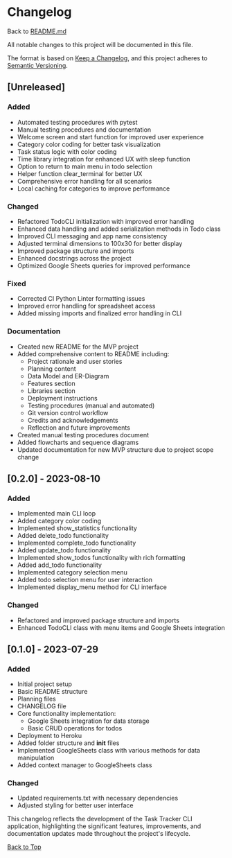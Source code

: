 
# Changelog

Back to [README.md](README.md)

All notable changes to this project will be documented in this file.

The format is based on [Keep a Changelog](https://keepachangelog.com/en/1.0.0/),
and this project adheres to [Semantic Versioning](https://semver.org/spec/v2.0.0.html).

## [Unreleased]

### Added
- Automated testing procedures with pytest
- Manual testing procedures and documentation
- Welcome screen and start function for improved user experience
- Category color coding for better task visualization
- Task status logic with color coding
- Time library integration for enhanced UX with sleep function
- Option to return to main menu in todo selection
- Helper function clear_terminal for better UX
- Comprehensive error handling for all scenarios
- Local caching for categories to improve performance

### Changed
- Refactored TodoCLI initialization with improved error handling
- Enhanced data handling and added serialization methods in Todo class
- Improved CLI messaging and app name consistency
- Adjusted terminal dimensions to 100x30 for better display
- Improved package structure and imports
- Enhanced docstrings across the project
- Optimized Google Sheets queries for improved performance

### Fixed
- Corrected CI Python Linter formatting issues
- Improved error handling for spreadsheet access
- Added missing imports and finalized error handling in CLI

### Documentation
- Created new README for the MVP project
- Added comprehensive content to README including:
  - Project rationale and user stories
  - Planning content
  - Data Model and ER-Diagram
  - Features section
  - Libraries section
  - Deployment instructions
  - Testing procedures (manual and automated)
  - Git version control workflow
  - Credits and acknowledgements
  - Reflection and future improvements
- Created manual testing procedures document
- Added flowcharts and sequence diagrams
- Updated documentation for new MVP structure due to project scope change

## [0.2.0] - 2023-08-10

### Added
- Implemented main CLI loop
- Added category color coding
- Implemented show_statistics functionality
- Added delete_todo functionality
- Implemented complete_todo functionality
- Added update_todo functionality
- Implemented show_todos functionality with rich formatting
- Added add_todo functionality
- Implemented category selection menu
- Added todo selection menu for user interaction
- Implemented display_menu method for CLI interface

### Changed
- Refactored and improved package structure and imports
- Enhanced TodoCLI class with menu items and Google Sheets integration

## [0.1.0] - 2023-07-29

### Added
- Initial project setup
- Basic README structure
- Planning files
- CHANGELOG file
- Core functionality implementation:
  - Google Sheets integration for data storage
  - Basic CRUD operations for todos
- Deployment to Heroku
- Added folder structure and __init__ files
- Implemented GoogleSheets class with various methods for data manipulation
- Added context manager to GoogleSheets class

### Changed
- Updated requirements.txt with necessary dependencies
- Adjusted styling for better user interface

This changelog reflects the development of the Task Tracker CLI application, highlighting the significant features, improvements, and documentation updates made throughout the project's lifecycle.

[Back to Top](#changelog)